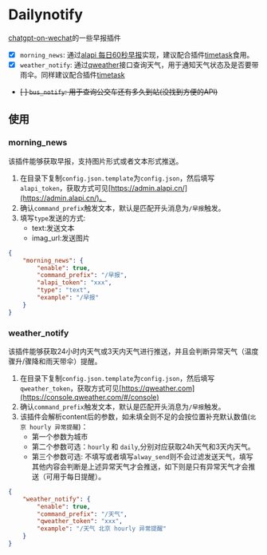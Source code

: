 # Dailynotify
[chatgpt-on-wechat](https://github.com/zhayujie/chatgpt-on-wechat)的一些早报插件

- [x] `morning_news`: 通过[alapi 每日60秒早报](http://www.alapi.cn/api/view/93)实现，建议配合插件[timetask](https://github.com/haikerapples/timetask)食用。
- [x] `weather_notify`: 通过[qweather](https://console.qweather.com/#/console)接口查询天气，用于通知天气状态及是否要带雨伞。同样建议配合插件[timetask](https://github.com/haikerapples/timetask)
- ~~[ ] `bus_notify`: 用于查询公交车还有多久到站(没找到方便的API)~~

## 使用
### morning_news
该插件能够获取早报，支持图片形式或者文本形式推送。
1. 在目录下复制`config.json.template`为`config.json`，然后填写`alapi_token`，获取方式可见[https://admin.alapi.cn/](https://admin.alapi.cn/)。
2. 确认`command_prefix`触发文本，默认是匹配开头消息为`/早报`触发。
3. 填写`type`发送的方式:
    - text:发送文本
    - imag_url:发送图片
```json
{
    "morning_news": {
        "enable": true,
        "command_prefix": "/早报",
        "alapi_token": "xxx",
        "type": "text",
        "example": "/早报"
    }
}
```

### weather_notify
该插件能够获取24小时内天气或3天内天气进行推送，并且会判断异常天气（温度骤升/骤降和雨天带伞）提醒。
1. 在目录下复制`config.json.template`为`config.json`，然后填写`qweather_token`，获取方式可见[https://qweather.com](https://console.qweather.com/#/console)
2. 确认`command_prefix`触发文本，默认是匹配开头消息为`/早报`触发。
3. 该插件会解析content后的参数，如未填全则不足的会按位置补充默认数值(`北京 hourly 异常提醒`)：
    - 第一个参数为城市
    - 第二个参数可选：`hourly` 和 `daily`,分别对应获取24h天气和3天内天气。
    - 第三个参数可选: 不填写或者填写`alway_send`则不会过滤发送天气，填写其他内容会判断是上述异常天气才会推送，如下则是只有异常天气才会推送（可用于每日提醒）。
```json
{
    "weather_notify": {
        "enable": true,
        "command_prefix": "/天气",
        "qweather_token": "xxx",
        "example": "/天气 北京 hourly 异常提醒"
    }
}
```
